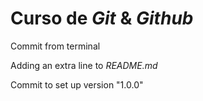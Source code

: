 # Curso de _Git_ & _Github_

Commit from terminal

Adding an extra line to _README.md_

Commit to set up version "1.0.0"